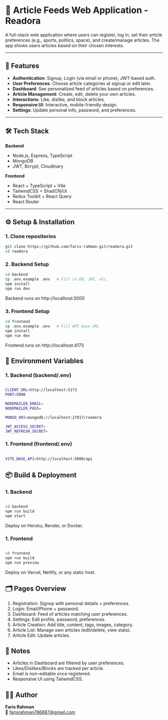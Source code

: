 # 📰 Article Feeds Web Application - Readora

A full-stack web application where users can register, log in, set their article preferences (e.g., sports, politics, space), and create/manage articles. The app shows users articles based on their chosen interests.

---

## 🚀 Features

- **Authentication**: Signup, Login (via email or phone), JWT-based auth.
- **User Preferences**: Choose article categories at signup or edit later.
- **Dashboard**: See personalized feed of articles based on preferences.
- **Article Management**: Create, edit, delete your own articles.
- **Interactions**: Like, dislike, and block articles.
- **Responsive UI**: Interactive, mobile-friendly design.
- **Settings**: Update personal info, password, and preferences.

---

## 🛠️ Tech Stack

**Backend**

- Node.js, Express, TypeScript
- MongoDB
- JWT, Bcrypt, Cloudinary

**Frontend**

- React + TypeScript + Vite
- TailwindCSS + ShadCN/UI
- Redux Toolkit + React Query
- React Router

---

## ⚙️ Setup & Installation

### 1. Clone repositories

```bash
git clone https://github.com/faris-rahman-git/readora.git
cd readora
```

### 2. Backend Setup

```bash
cd backend
cp .env.example .env   # Fill in DB, JWT, etc.
npm install
npm run dev
```

Backend runs on http://localhost:5000

### 3. Frontend Setup

```bash
cd frontend
cp .env.example .env   # Fill API base URL
npm install
npm run dev
```

Frontend runs on http://localhost:4173

## 🔑 Environment Variables

### 1. Backend (backend/.env)

```bash

CLIENT_URL=http://localhost:5173
PORT=5000

NODEMAILER_EMAIL=
NODEMAILER_PASS=

MONGO_URI=mongodb://localhost:27017/readora

JWT_ACCESS_SECRET=
JWT_REFRESH_SECRET=
```

### 1. Frontend (frontend/.env)

```bash

VITE_BASE_API=http://localhost:5000/api
```

## 📦 Build & Deployment

### 1. Backend

```bash

cd backend
npm run build
npm start
```

Deploy on Heroku, Render, or Docker.

### 1. Frontend

```bash

cd frontend
npm run build
npm run preview
```

Deploy on Vercel, Netlify, or any static host.

## 🗂️ Pages Overview

1. Registration: Signup with personal details + preferences.
2. Login: Email/Phone + password.
3. Dashboard: Feed of articles matching user preferences.
4. Settings: Edit profile, password, preferences.
5. Article Creation: Add title, content, tags, images, category.
6. Article List: Manage own articles (edit/delete, view stats).
7. Article Edit: Update articles.

## 📌 Notes

- Articles in Dashboard are filtered by user preferences.
- Likes/Dislikes/Blocks are tracked per article.
- Email is non-editable once registered.
- Responsive UI using TailwindCSS.

## 👨‍💻 Author

**Faris Rahman**  
📧 [farisrahman786687@gmail.com](mailto:farisrahman786687@gmail.com)
